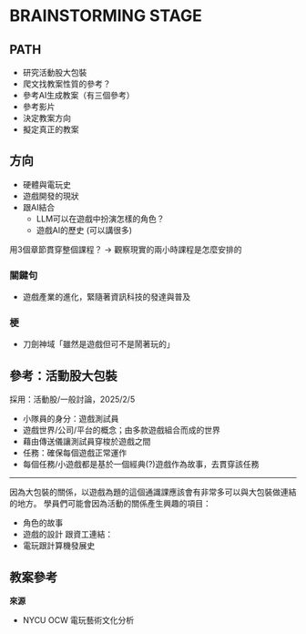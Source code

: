 # BRAINSTORMING STAGE

## PATH
- 研究活動股大包裝
- 爬文找教案性質的參考？
- 參考AI生成教案（有三個參考）
- 參考影片
- 決定教案方向
- 擬定真正的教案

## 方向
- 硬體與電玩史
- 遊戲開發的現狀
- 跟AI結合
	- LLM可以在遊戲中扮演怎樣的角色？
	- 遊戲AI的歷史 (可以講很多)

用3個章節貫穿整個課程？
-> 觀察現實的兩小時課程是怎麼安排的
### 關鍵句
- 遊戲產業的進化，緊隨著資訊科技的發達與普及

### 梗
- 刀劍神域「雖然是遊戲但可不是鬧著玩的」

## 參考：活動股大包裝
採用：活動股/一般討論，2025/2/5
- 小隊員的身分：遊戲測試員
- 遊戲世界/公司/平台的概念；由多款遊戲組合而成的世界
- 藉由傳送儀讓測試員穿梭於遊戲之間
- 任務：確保每個遊戲正常運作
- 每個任務/小遊戲都是基於一個經典(?)遊戲作為故事，去貫穿該任務

---

因為大包裝的關係，以遊戲為題的這個通識課應該會有非常多可以與大包裝做連結的地方。
學員們可能會因為活動的關係產生興趣的項目：
- 角色的故事
- 遊戲的設計
跟資工連結：
- 電玩跟計算機發展史

## 教案參考
**來源**
- NYCU OCW 電玩藝術文化分析